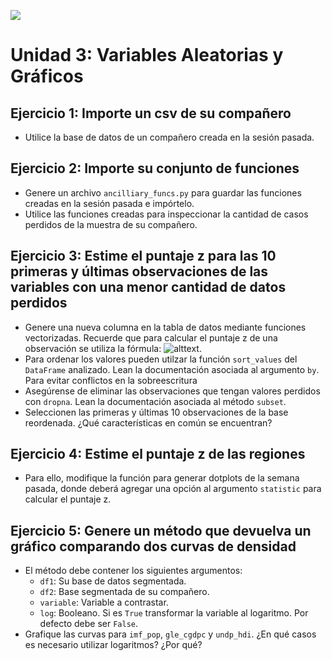 ![](logo.png)

# Unidad 3: Variables Aleatorias y Gráficos

## Ejercicio 1: Importe un csv de su compañero

* Utilice la base de datos de un compañero creada en la sesión pasada.

## Ejercicio 2: Importe su conjunto de funciones

* Genere un archivo `ancilliary_funcs.py` para guardar las funciones creadas en la sesión pasada e impórtelo.
* Utilice las funciones creadas para inspeccionar la cantidad de casos perdidos de la muestra de su compañero.


## Ejercicio 3: Estime el puntaje z para las 10 primeras y últimas observaciones de las variables con una menor cantidad de datos perdidos

* Genere una nueva columna en la tabla de datos mediante funciones vectorizadas. Recuerde que para calcular el puntaje z de una observación se utiliza la fórmula: ![alttext](eq1.gif).
* Para ordenar los valores pueden utilzar la función `sort_values` del `DataFrame` analizado. Lean la documentación asociada al argumento `by`. Para evitar conflictos en la sobreescritura 
* Asegúrense de eliminar las observaciones que tengan valores perdidos con `dropna`. Lean la documentación asociada al método `subset`.
* Seleccionen las primeras y últimas 10 observaciones de la base reordenada. ¿Qué características en común se encuentran?

## Ejercicio 4: Estime el puntaje z de las regiones

* Para ello, modifique la función para generar dotplots de la semana pasada, donde deberá agregar una opción al argumento `statistic` para calcular el puntaje z.

## Ejercicio 5: Genere un método que devuelva un gráfico comparando dos curvas de densidad

* El método debe contener los siguientes argumentos:
    - `df1`: Su base de datos segmentada.
    - `df2`: Base segmentada de su compañero.
    - `variable`: Variable a contrastar.
    - `log`: Booleano. Si es `True` transformar la variable al logaritmo. Por defecto debe ser `False`.
* Grafique las curvas para `imf_pop`, `gle_cgdpc` y `undp_hdi`. ¿En qué casos es necesario utilizar logaritmos? ¿Por qué?
  
